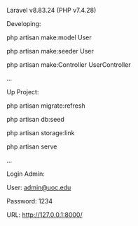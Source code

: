 Laravel v8.83.24 (PHP v7.4.28)

Developing:

php artisan make:model User

php artisan make:seeder User

php artisan make:Controller UserController

...

Up Project:

php artisan migrate:refresh

php artisan db:seed

php artisan storage:link

php artisan serve

...

Login Admin:

User: admin@uoc.edu

Password: 1234

URL: http://127.0.0.1:8000/

